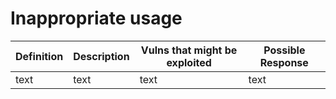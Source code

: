 # Inappropriate usage

| Definition      | Description | Vulns that might be exploited | Possible Response |
| ----------- | ----------- | ----------- | ----------- |
| text | text | text | text |
